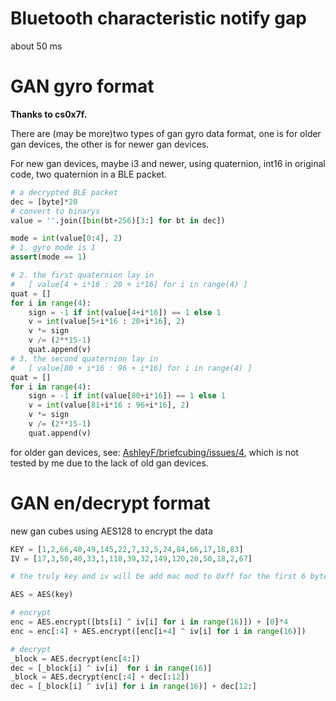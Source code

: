 # Bluetooth characteristic notify gap

about 50 ms

# GAN gyro format

**Thanks to cs0x7f.**

There are (may be more)two types of gan gyro data format, one is for older gan devices, the other is for newer gan devices.

For new gan devices, maybe i3 and newer, using quaternion, int16 in original code, two quaternion in a BLE packet.


```python
# a decrypted BLE packet
dec = [byte]*20 
# convert to binarys
value = ''.join([bin(bt+256)[3:] for bt in dec])

mode = int(value[0:4], 2)
# 1. gyro mode is 1
assert(mode == 1)

# 2. the first quaternion lay in 
#   [ value[4 + i*16 : 20 + i*16] for i in range(4) ]
quat = []
for i in range(4):
    sign = -1 if int(value[4+i*16]) == 1 else 1
    v = int(value[5+i*16 : 20+i*16], 2)
    v *= sign
    v /= (2**15-1)
    quat.append(v)
# 3. the second quaternion lay in 
#   [ value[80 + i*16 : 96 + i*16] for i in range(4) ]
quat = []
for i in range(4):
    sign = -1 if int(value[80+i*16]) == 1 else 1
    v = int(value[81+i*16 : 96+i*16], 2)
    v *= sign
    v /= (2**15-1)
    quat.append(v)
```

for older gan devices, see: [AshleyF/briefcubing/issues/4](https://github.com/AshleyF/briefcubing/issues/4), which is not tested by me due to the lack of old gan devices.

# GAN en/decrypt format

new gan cubes using AES128 to encrypt the data

```python
KEY = [1,2,66,40,49,145,22,7,32,5,24,84,66,17,18,83]
IV = [17,3,50,40,33,1,118,39,32,149,120,20,50,18,2,67]

# the truly key and iv will be add mac mod to 0xff for the first 6 bytes

AES = AES(key)

# encrypt
enc = AES.encrypt([bts[i] ^ iv[i] for i in range(16)]) + [0]*4
enc = enc[:4] + AES.encrypt([enc[i+4] ^ iv[i] for i in range(16)])

# decrypt
_block = AES.decrypt(enc[4:])
dec = [_block[i] ^ iv[i]  for i in range(16)]
_block = AES.decrypt(enc[:4] + dec[:12]) 
dec = [_block[i] ^ iv[i] for i in range(16)] + dec[12:]

```